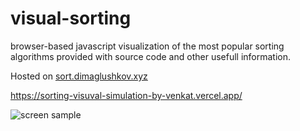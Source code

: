 # visual-sorting
browser-based javascript visualization of the most popular sorting algorithms provided with source code and other usefull information.

Hosted on [sort.dimaglushkov.xyz](https://sort.dimaglushkov.xyz)

https://sorting-visuval-simulation-by-venkat.vercel.app/

![screen sample](https://github.com/dimaglushkov/visual-sorting/blob/master/sample.png)
